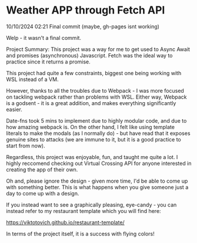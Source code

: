 # Weather APP through Fetch API

10/10/2024 02:21 Final commit (maybe, gh-pages isnt working)

Welp - it wasn't a final commit.

Project Summary: This project was a way for me to get used to Async Await and promises (asynchronous) Javascript. Fetch was the ideal way to practice since it returns a promise.

This project had quite a few constraints, biggest one being working with WSL instead of a VM.

However, thanks to all the troubles due to Webpack - I was more focused on tackling webpack rather than problems with WSL. Either way, Webpack is a godsent - it is a great addition, and makes everything significantly easier.

Date-fns took 5 mins to implement due to highly modular code, and due to how amazing webpack is. On the other hand, I felt like using template literals to make the modals (as I normally do) - but have read that it exposes genuine sites to attacks (we are immune to it, but it is a good practice to start from now).

Regardless, this project was enjoyable, fun, and taught me quite a lot. I highly reccomend checking out Virtual Crossing API for anyone interested in creating the app of their own.

Oh and, please ignore the design - given more time, I'd be able to come up with something better. This is what happens when you give someone just a day to come up with a design.

If you instead want to see a graphically pleasing, eye-candy - you can instead refer to my restaurant template which you will find here:

https://viktotovich.github.io/restaurant-template/

In terms of the project itself, it is a success with flying colors!
